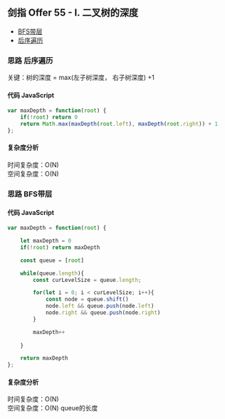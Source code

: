## 剑指 Offer 55 - I. 二叉树的深度

- [BFS带层](#思路-BFS带层)
- [后序遍历](#思路-后序遍历)

### 思路 后序遍历
关键：树的深度 = max(左子树深度， 右子树深度) +1
#### 代码 JavaScript

```JavaScript
var maxDepth = function(root) {
    if(!root) return 0
    return Math.max(maxDepth(root.left), maxDepth(root.right)) + 1
};

```

#### 复杂度分析
时间复杂度：O(N) </br>
空间复杂度：O(N)
### 思路 BFS带层

#### 代码 JavaScript

```JavaScript
var maxDepth = function(root) {

    let maxDepth = 0
    if(!root) return maxDepth

    const queue = [root]

    while(queue.length){
        const curLevelSize = queue.length;

        for(let i = 0; i < curLevelSize; i++){
            const node = queue.shift()
            node.left && queue.push(node.left)
            node.right && queue.push(node.right)
        }

        maxDepth++
        
    }

    return maxDepth
};

```

#### 复杂度分析
时间复杂度：O(N) </br>
空间复杂度：O(N) queue的长度
